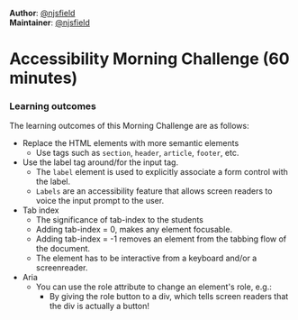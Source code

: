 **Author**: [@njsfield](https://github.com/njsfield)  
**Maintainer**: [@njsfield](https://github.com/njsfield)

# Accessibility Morning Challenge (60 minutes)

### Learning outcomes
The learning outcomes of this Morning Challenge are as follows:
- Replace the HTML elements with more semantic elements
  - Use tags such as `section`, `header`, `article`, `footer`, etc.
- Use the label tag around/for the input tag.
  - The `label` element is used to explicitly associate a form control with the label.
  - `Labels` are an accessibility feature that allows screen readers to voice the input prompt to the user.
- Tab index
  - The significance of tab-index to the students
  - Adding tab-index = 0, makes any element focusable.
  - Adding tab-index = -1 removes an element from the tabbing flow of the document.
  - The element has to be interactive from a keyboard and/or a screenreader.
- Aria
  - You can use the role attribute to change an element's role, e.g.:
      - By giving the role button to a div, which tells screen readers that the div is actually a button!
